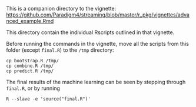 This is a companion directory to the vignette:
https://github.com/Paradigm4/streaming/blob/master/r_pkg/vignettes/advanced_example.Rmd

This directory contain the individual Rscripts outlined in that vignette. 

Before running the commands in the vignette, move all the scripts from this folder (except `final.R`) to the `/tmp` directory:
```
cp bootstrap.R /tmp/
cp combine.R /tmp/
cp predict.R /tmp/
```

The final results of the machine learning can be seen by stepping through `final.R`, or by running
```
R --slave -e 'source("final.R")'
```
